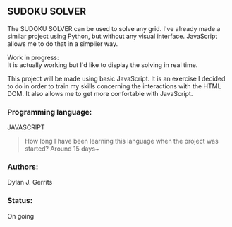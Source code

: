 ## SUDOKU SOLVER  
The SUDOKU SOLVER can be used to solve any grid. I've already made a similar project using Python, but without any visual interface. JavaScript allows me to do that in a simplier way. 

Work in progress:   
It is actually working but I'd like to display the solving in real time.  

This project will be made using basic JavaScript. It is an exercise I decided to do in order to train my skills concerning the interactions with the HTML DOM. It also allows me to get more confortable with JavaScript.  

### Programming language:
JAVASCRIPT
> How long I have been learning this language when the project was started? Around 15 days~

### Authors:  
Dylan J. Gerrits

### Status:  
On going